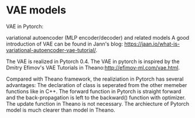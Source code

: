 # VAE models
VAE in Pytorch:

variational autoencoder (MLP encoder/decoder) and related models 
A good introduction of VAE can be found in Jann's blog: https://jaan.io/what-is-variational-autoencoder-vae-tutorial/.

The VAE is realized in Pytorch 0.4. The VAE in pytorch is inspired by the Dmitry Efimov's VAE Tutorials in Theano:http://efimov-ml.com/vae.html.  

Compared with Theano framework, the realiziation in Pytorch has several advantages: The declaration of class is seperated from the other memeber functions like in C++. The forward function in Pytorch is straight forward and the back-propagation is left to the backward() function with optimizer. The update function in Theano is not necessary. The archiecture of Pytorch model is much clearer than model in Theano.   
